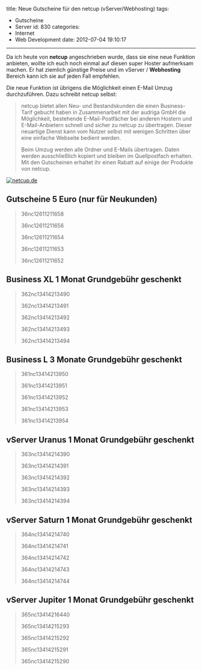 title: Neue Gutscheine für den netcup (vServer/Webhosting)
tags:
  - Gutscheine
  - Server
id: 830
categories:
  - Internet
  - Web Development
date: 2012-07-04 19:10:17
---

Da ich heute von **netcup** angeschrieben wurde, dass sie eine neue Funktion anbieten, wollte ich euch noch einmal auf diesen super Hoster aufmerksam machen. Er hat ziemlich günstige Preise und im vServer / **Webhosting** Bereich kann ich sie auf jeden Fall empfehlen.

Die neue Funktion ist übrigens die Möglichkeit einen E-Mail Umzug durchzuführen. Dazu schreibt netcup selbst:
> netcup bietet allen Neu- und Bestandskunden die einen Business-Tarif gebucht haben in Zusammenarbeit mit der audriga GmbH die Möglichkeit, bestehende E-Mail-Postfächer bei anderen Hostern und E-Mail-Anbietern schnell und sicher zu netcup zu übertragen. Dieser neuartige Dienst kann vom Nutzer selbst mit wenigen Schritten über eine einfache Webseite bedient werden.
> 
> 
> Beim Umzug werden alle Ordner und E-Mails übertragen. Daten werden ausschließlich kopiert und bleiben im Quellpostfach erhalten.
Mit den Gutscheinen erhaltet ihr einen Rabatt auf einige der Produkte von netcup.

[![netcup.de](http://www.netcup.de/werbemittel/netcup-setA-468x60.png)](http://www.netcup.de)

## **Gutscheine** 5 Euro (nur für Neukunden)

> 36nc12611211658
> 
> 36nc12611211656
> 
> 36nc12611211654
> 
> 36nc12611211653
> 
> 36nc12611211652

## Business XL 1 Monat Grundgebühr geschenkt

> 362nc13414213490
> 
> 362nc13414213491
> 
> 362nc13414213492
> 
> 362nc13414213493
> 
> 362nc13414213494

## Business L 3 Monate Grundgebühr geschenkt

> 361nc13414213950
> 
> 361nc13414213951
> 
> 361nc13414213952
> 
> 361nc13414213953
> 
> 361nc13414213954

## vServer Uranus 1 Monat Grundgebühr geschenkt

> 363nc13414214390
> 
> 363nc13414214391
> 
> 363nc13414214392
> 
> 363nc13414214393
> 
> 363nc13414214394

## vServer Saturn 1 Monat Grundgebühr geschenkt

> 364nc13414214740
> 
> 364nc13414214741
> 
> 364nc13414214742
> 
> 364nc13414214743
> 
> 364nc13414214744

## vServer Jupiter 1 Monat Grundgebühr geschenkt

> 365nc13414216440
> 
> 365nc13414215293
> 
> 365nc13414215292
> 
> 365nc13414215291
> 
> 365nc13414215290
